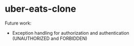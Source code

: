 # uber-eats-clone

Future work:
- Exception handling for authorization and authentication (UNAUTHORIZED and FORBIDDEN)
